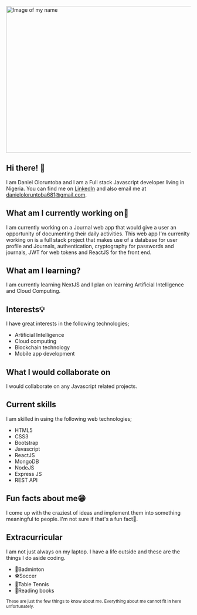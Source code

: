 <img src="https://i.pinimg.com/originals/2b/d6/fd/2bd6fd8ce97310c57a905ccb3d3e0999.jpg" height="400" width="900" alt="Image of my name">
<h2>Hi there! 👋</h2>

I am Daniel Oloruntoba and I am a Full stack Javascript developer living in Nigeria.
You can find me on <a href="https://www.linkedin.com/in/daniel-toba-35a0a01b4/">LinkedIn</a> and also email me at <a href = "mailto: danieloloruntoba681@gmail.com">danieloloruntoba681@gmail.com</a>.

<h2>What am I currently working on🔭</h2>
I am currently working on a Journal web app that would give a user an opportunity of documenting their daily activities. This web app I'm currenlty working on is a full stack project that makes use of a database for user profile and Journals, authentication, cryptography for passwords and journals, JWT for web tokens and ReactJS for the front end.

<h2>What am I learning?</h2>
I am currently learning NextJS and I plan on learning Artificial Intelligence and Cloud Computing.

<h2>Interests💡</h2>
I have great interests in the following technologies;
<ul>
  <li>Artificial Intelligence</li>
  <li>Cloud computing</li>
  <li>Blockchain technology</li>
  <li>Mobile app development</li>
</ul>

<h2>What I would collaborate on</h2>
I would collaborate on any Javascript related projects.

<h2>Current skills</h2>
I am skilled in using the following web technologies;
<ul>
  <li>HTML5</li>
  <li>CSS3</li>
  <li>Bootstrap</li>
  <li>Javascript</li>
  <li>ReactJS</li>
  <li>MongoDB</li>
  <li>NodeJS</li>
  <li>Express JS</li>
  <li>REST API</li>
</ul>

<h2>Fun facts about me😁</h2>
I come up with the craziest of ideas and implement them into something meaningful to people. I'm not sure if that's a fun fact🤔.

<h2>Extracurricular</h2>
I am not just always on my laptop. I have a life outside and these are the things I do aside coding.
<ul>
  <li>🏸Badminton</li>
  <li>⚽Soccer</li>
  <li>🏓Table Tennis</li>
  <li>📖Reading books</li>
</ul>


<small>These are just the few things to know about me. Everything about me cannot fit in here unfortunately.</small>

<!--
**Daniel-16/Daniel-16** is a ✨ _special_ ✨ repository because its `README.md` (this file) appears on your GitHub profile.

Here are some ideas to get you started:


- 🔭 I’m currently working on a Journal Website that allows users to document their daily activities which would be highly safe and private.
- 🌱 I’m currently learning NextJS, AI with Javascript and Cloud computing.
- 👯 I’m looking to collaborate on Javascript related projects (ReactJS, NextJS, and many others).
- 🤔 I’m looking for help with Machine learning and Cloud computing
- 💬 Ask me about Full stack web development
- 📫 How to reach me: danieloloruntoba681@gmail.com, <a href="https://www.linkedin.com/in/daniel-toba-35a0a01b4/">LinkedIn</a>
- 😄 Pronouns: he/him
- ⚡ Fun fact: I play Badminton and love reading books that enhance my knowledge on building innovative web apps.
-->
